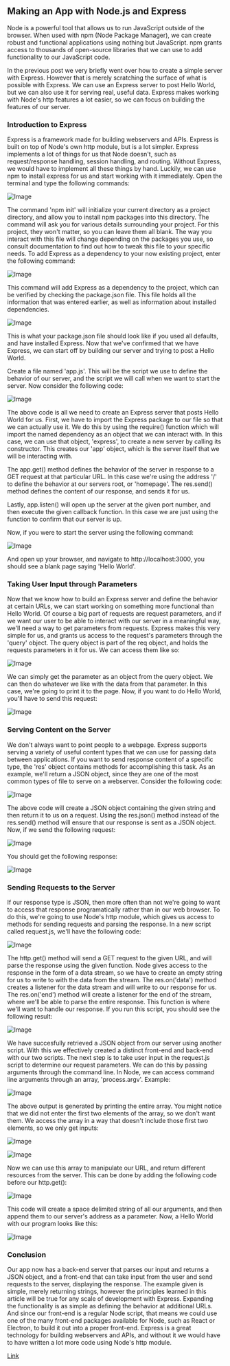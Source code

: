 ## Making an App with Node.js and Express

Node is a powerful tool that allows us to run JavaScript outside of the browser. When used with npm (Node Package Manager), we can create robust and functional applications using nothing but JavaScript. npm grants access to thousands of open-source libraries that we can use to add functionality to our JavaScript code.

In the previous post we very briefly went over how to create a simple server with Express. However that is merely scratching the surface of what is possible with Express. We can use an Express server to post Hello World, but we can also use it for serving real, useful data. Express makes working with Node's http features a lot easier, so we can focus on building the features of our server.

### Introduction to Express

Express is a framework made for building webservers and APIs. Express is built on top of Node's own http module, but is a lot simpler. Express implements a lot of things for us that Node doesn't, such as request/response handling, session handling, and routing. Without Express, we would have to implement all these things by hand. Luckily, we can use npm to install express for us and start working with it immediately. Open the terminal and type the following commands:

![Image](blog2/pic1.png)

The command 'npm init' will initialize your current directory as a project directory, and allow you to install npm packages into this directory. The command will ask you for various details surrounding your project. For this project, they won't matter, so you can leave them all blank. The way you interact with this file will change depending on the packages you use, so consult documentation to find out how to tweak this file to your specific needs. To add Express as a dependency to your now existing project, enter the following command:

![Image](blog2/pic2.png)

This command will add Express as a dependency to the project, which can be verified by checking the package.json file. This file holds all the information that was entered earlier, as well as information about installed dependencies.

![Image](blog2/pic3.png)

This is what your package.json file should look like if you used all defaults, and have installed Express. Now that we've confirmed that we have Express, we can start off by building our server and trying to post a Hello World.

Create a file named 'app.js'. This will be the script we use to define the behavior of our server, and the script we will call when we want to start the server. Now consider the following code:

![Image](blog2/pic4.png)

The above code is all we need to create an Express server that posts Hello World for us. First, we have to import the Express package to our file so that we can actually use it. We do this by using the require() function which will import the named dependency as an object that we can interact with. In this case, we can use that object, 'express', to create a new server by calling its constructor. This creates our 'app' object, which is the server itself that we will be interacting with.

The app.get() method defines the behavior of the server in response to a GET request at that particular URL. In this case we're using the address '/' to define the behavior at our servers root, or 'homepage'. The res.send() method defines the content of our response, and sends it for us.

Lastly, app.listen() will open up the server at the given port number, and then execute the given callback function. In this case we are just using the function to confirm that our server is up.

Now, if you were to start the server using the following command:

![Image](blog2/pic5.png)

And open up your browser, and navigate to http://localhost:3000, you should see a blank page saying 'Hello World'.

### Taking User Input through Parameters

Now that we know how to build an Express server and define the behavior at certain URLs, we can start working on something more functional than Hello World. Of course a big part of requests are request parameters, and if we want our user to be able to interact with our server in a meaningful way, we'll need a way to get parameters from requests. Express makes this very simple for us, and grants us access to the request's parameters through the 'query' object. The query object is part of the req object, and holds the requests parameters in it for us. We can access them like so:

![Image](blog2/pic6.png)

We can simply get the parameter as an object from the query object. We can then do whatever we like with the data from that parameter. In this case, we're going to print it to the page. Now, if you want to do Hello World, you'll have to send this request:

![Image](blog2/pic7.png)

### Serving Content on the Server

We don't always want to point people to a webpage. Express supports serving a variety of useful content types that we can use for passing data between applications. If you want to send response content of a specific type, the 'res' object contains methods for accomplishing this task. As an example, we'll return a JSON object, since they are one of the most common types of file to serve on a webserver. Consider the following code:

![Image](blog2/pic8.png)

The above code will create a JSON object containing the given string and then return it to us on a request. Using the res.json() method instead of the res.send() method will ensure that our response is sent as a JSON object. Now, if we send the following request:

![Image](blog2/pic9.png)

You should get the following response:

![Image](blog2/pic10.png)

### Sending Requests to the Server

If our response type is JSON, then more often than not we're going to want to access that response programatically rather than in our web browser. To do this, we're going to use Node's http module, which gives us access to methods for sending requests and parsing the response. In a new script called request.js, we'll have the following code:

![Image](blog2/pic11.png)

The http.get() method will send a GET request to the given URL, and will parse the response using the given function. Node gives access to the response in the form of a data stream, so we have to create an empty string for us to write to with the data from the stream. The res.on('data') method creates a listener for the data stream and will write to our response for us. The res.on('end') method will create a listener for the end of the stream, where we'll be able to parse the entire response. This function is where we'll want to handle our response. If you run this script, you should see the following result:

![Image](blog2/pic12.png)

We have succesfully retrieved a JSON object from our server using another script. With this we effectively created a distinct front-end and back-end with our two scripts. The next step is to take user input in the request.js script to determine our request parameters. We can do this by passing arguments through the command line. In Node, we can access command line arguments through an array, 'process.argv'. Example:

![Image](blog2/pic13.png)

The above output is generated by printing the entire array. You might notice that we did not enter the first two elements of the array, so we don't want them. We access the array in a way that doesn't include those first two elements, so we only get inputs:

![Image](blog2/pic14.png)

![Image](blog2/pic15.png)

Now we can use this array to manipulate our URL, and return different resources from the server. This can be done by adding the following code before our http.get():

![Image](blog2/pic16.png)

This code will create a space delimited string of all our arguments, and then append them to our server's address as a parameter.
Now, a Hello World with our program looks like this:

![Image](blog2/pic17.png)

### Conclusion

Our app now has a back-end server that parses our input and returns a JSON object, and a front-end that can take input from the user and send requests to the server, displaying the response. The example given is simple, merely returning strings, however the principles learned in this article will be true for any scale of development with Express. Expanding the functionality is as simple as defining the behavior at additional URLs. And since our front-end is a regular Node script, that means we could use one of the many front-end packages available for Node, such as React or Electron, to build it out into a proper front-end. Express is a great technology for building webservers and APIs, and without it we would have to have written a lot more code using Node's http module.

[Link](https://drive.google.com/drive/folders/15babrV7VjtvxazJd03XSLbf8EvrtbTVt?usp=sharing)




